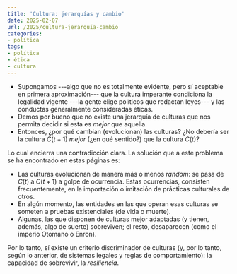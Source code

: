 ```yaml
---
title: 'Cultura: jerarquías y cambio'
date: 2025-02-07
url: /2025/cultura-jerarquía-cambio
categories:
- política
tags:
- política
- ética
- cultura
---
```


- Supongamos ---algo que no es totalmente evidente, pero sí aceptable en primera aproximación--- que la cultura imperante condiciona la legalidad vigente ---la gente elige políticos que redactan leyes--- y las conductas generalmente consideradas éticas.
- Demos por bueno que no existe una jerarquía de culturas que nos permita decidir si esta es _mejor_ que aquella.
- Entonces, ¿por qué cambian (evolucionan) las culturas? ¿No debería ser la cultura $C(t+1)$ _mejor_ (¿en qué sentido?) que la cultura $C(t)$?

Lo cual encierra una contradicción clara. La solución que a este problema se ha encontrado en estas páginas es:

- Las culturas evolucionan de manera más o menos _random_: se pasa de $C(t)$ a $C(t+1)$ a golpe de ocurrencia. Estas ocurrencias, consisten frecuentemente, en la importación o imitación de prácticas culturales de otros.
- En algún momento, las entidades en las que operan esas culturas se someten a pruebas existenciales (de vida o muerte).
- Algunas, las que disponen de culturas mejor adaptadas (y tienen, además, algo de suerte) sobreviven; el resto, desaparecen (como el imperio Otomano o Enron).

Por lo tanto, sí existe un criterio discriminador de culturas (y, por lo tanto, según lo anterior, de sistemas legales y reglas de comportamiento): la capacidad de sobrevivir, la _resiliencia_.
